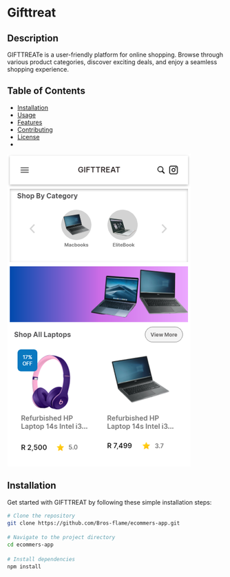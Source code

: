 # Gifttreat

## Description

GIFTTREATe is a user-friendly platform for online shopping. Browse through various product categories, discover exciting deals, and enjoy a seamless shopping experience.

## Table of Contents

- [Installation](#installation)
- [Usage](#usage)
- [Features](#features)
- [Contributing](#contributing)
- [License](#license)
- 
![ecommers-app](./assets/home.png "Your E-Commerce App Preview")


## Installation

Get started with GIFTTREAT by following these simple installation steps:

```bash
# Clone the repository
git clone https://github.com/Bros-flame/ecommers-app.git

# Navigate to the project directory
cd ecommers-app

# Install dependencies
npm install

